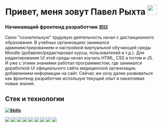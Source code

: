 <h1 align="center">Привет, меня зовут Павел Рыхта 
<img src="https://github.com/blackcater/blackcater/raw/main/images/Hi.gif" height="32"/></h1>
<h3>Начинающий фронтенд разработчик 🇷🇺</h3>
<p>  Свою "сознательную" трудовую деятельность начал с дистанционного образования. В учебных организациях занимался админимстрированием и настройкой виртуальной обучающей среды Moodle (добавлял/редактировал курсы, пользователей и т.д.). Для редактирования UI этой среды начал изучать HTML, CSS а потом и JS. И уже с этими знаниями работал программистом, где занимался доработкой UI официального сайта медицинской организации, добавлением информации на сайт. Сейчас же хочу далее развиваться как фронтенд-разработчик использую текущий опыт и накапливая новые знания.</p>
  

<strong>

##  Стек и технологии
  
[![Skills](https://skillicons.dev/icons?i=react,ts,js,nextjs,redux,mongodb,html,css,git)](https://skillicons.dev)
  
  ![](https://img.shields.io/badge/Code-React-informational?style=flat&logo=React&logoColor=white&color=blue)
  ![](https://img.shields.io/badge/Code-TypeScript-informational?style=flat&logo=TypeScript&logoColor=white&color=blue)
    ![](https://img.shields.io/badge/Code-JavaScript-informational?style=flat&logo=JavaScript&logoColor=white&color=yellow)
    ![](https://img.shields.io/badge/Code-Next.js-informational?style=flat&logo=Next.js&logoColor=white&color=black)
    ![](https://img.shields.io/badge/Code-Redux-informational?style=flat&logo=Redux&logoColor=white&color=violet)
    ![](https://img.shields.io/badge/Code-MongoDB-informational?style=flat&logo=MongoDB&logoColor=white&color=green)
    ![](https://img.shields.io/badge/Code-HTML-informational?style=flat&logo=HTML&logoColor=white&color=blue)
    ![](https://img.shields.io/badge/Code-CSS-informational?style=flat&logo=CSS&logoColor=white&color=blue)
    ![](https://img.shields.io/badge/Tools-Git-informational?style=flat&logo=Git&logoColor=white&color=red)


  
  
<!--   ## 🔧 Technologies & Tools
![](https://img.shields.io/badge/Editor-Visual_Studio_Code-informational?style=flat&logo=visual-studio-code&logoColor=white&color=blue)
![](https://img.shields.io/badge/Code-JavaScript-informational?style=flat&logo=javascript&logoColor=white&color=blue)
![](https://img.shields.io/badge/Code-React-informational?style=flat&logo=React&logoColor=white&color=blue)
![](https://img.shields.io/badge/Shell-Bash-informational?style=flat&logo=gnu-bash&logoColor=white&color=blue)
![](https://img.shields.io/badge/Tools-Docker-informational?style=flat&logo=docker&logoColor=white&color=blue)
 -->
<!--
**paHa345/paHa345** is a ✨ _special_ ✨ repository because its `README.md` (this file) appears on your GitHub profile.

Here are some ideas to get you started:

- 🔭 I’m currently working on ...
- 🌱 I’m currently learning ...
- 👯 I’m looking to collaborate on ...
- 🤔 I’m looking for help with ...
- 💬 Ask me about ...
- 📫 How to reach me: ...
- 😄 Pronouns: ...
- ⚡ Fun fact: ...
-->
